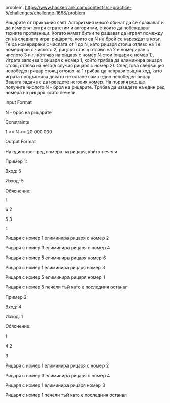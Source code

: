 problem: https://www.hackerrank.com/contests/si-practice-5/challenges/challenge-1668/problem

Рицарите от приказния свят Алгоритмия много обичат да се сражават и да измислят хитри стратегии и алгоритми, с които да побеждават техните противници. Когато нямат битки те рашават да играят помежду си на следната игра: рицарите, които са N на брой се нареждат в кръг. Те са номерирани с числата от 1 до N, като рицаря стоящ отляво на 1 е номериран с числото 2, рицаря стоящ отляво на 2 е номериран с числото 3 и т.н(отляво на рицаря с номер N стои рицаря с номер 1). Играта започва с рицаря с номер 1, който трябва да елиминира рицаря стоящ отляво на него(в случая рицаря с номер 2). След това следващия непобеден рицар стоящ отляво на 1 трябва да направи същия ход, като играта продължава докато не остане само един непобеден рицар. Вашата задача е да изведете неговия номер. На първия ред ще получите числото N - броя на рицарите. Трябва да изведете на един ред номера на рицаря който печели.

Input Format

N - броя на рицарите

Constraints

1 <= N <= 20 000 000

Output Format

На единствен ред номера на рицаря, който печели

Пример 1:

Вход: 6

Изход: 5

Обяснение:

    1

6           2
       
5           3

    4
Рицаря с номер 1 елиминира рицаря с номер 2

Рицаря с номер 3 елиминира рицаря с номер 4

Рицаря с номер 5 елиминира рицаря номер 6

Рицаря с номер 1 елиминира рицаря номер 3

Рицаря с номер 5 елиминира рицаря номер 1

Рицаря с номер 5 печели тъй като е последния останал

Пример 2:

Вход: 4

Изход: 1

Обяснение:

  1
  
4     2

  3
  
Рицаря с номер 1 елиминира рицаря с номер 2

Рицаря с номер 3 елиминира рицаря с номер 4

Рицаря с номер 1 елиминира рицаря номер 3

Рицаря с номер 1 печели тъй като е последния останал

